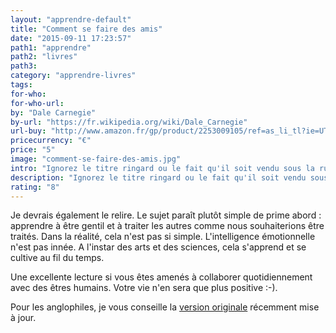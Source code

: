 ```yaml
---
layout: "apprendre-default"
title: "Comment se faire des amis"
date: "2015-09-11 17:23:57"
path1: "apprendre"
path2: "livres"
path3:
category: "apprendre-livres"
tags:
for-who:
for-who-url:
by: "Dale Carnegie"
by-url: "https://fr.wikipedia.org/wiki/Dale_Carnegie"
url-buy: "http://www.amazon.fr/gp/product/2253009105/ref=as_li_tl?ie=UTF8&camp=1642&creative=6746&creativeASIN=2253009105&linkCode=as2&tag=caracteresspe-21"
pricecurrency: "€"
price: "5"
image: "comment-se-faire-des-amis.jpg"
intro: "Ignorez le titre ringard ou le fait qu'il soit vendu sous la rubrique développement personnel. Achetez et lisez ce best seller vendu à plus de 40 millions d'exemplaire :-)."
description: "Ignorez le titre ringard ou le fait qu'il soit vendu sous la rubrique développement personnel. Achetez-le et lisez-le :-)"
rating: "8"
---
```


Je devrais également le relire. Le sujet paraît plutôt simple de prime abord : apprendre à être gentil et à traiter les autres comme nous souhaiterions être traités. Dans la réalité, cela n'est pas si simple. L'intelligence émotionnelle n'est pas innée. A l'instar des arts et des sciences, cela s'apprend et se cultive au fil du temps.

Une excellente lecture si vous êtes amenés à collaborer quotidiennement avec des êtres humains. Votre vie n'en sera que plus positive :-).

Pour les anglophiles, je vous conseille la [version originale](http://www.amazon.fr/gp/product/1439199191/ref=as_li_tl?ie=UTF8&camp=1642&creative=6746&creativeASIN=1439199191&linkCode=as2&tag=mdw-21) récemment mise à jour.
